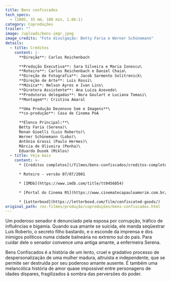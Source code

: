 ```yaml
---
title: Bens confiscados
tech_specs:
  - (2005, 35 mm, 108 min, 1.66:1)
category: Coproduções
trailer: ""
image: /uploads/bens-imgr.jpeg
image_credits: "Foto divulgação: Betty Faria e Werner Schünemann"
details:
  - title: Créditos
    content: |-
      **Direção**: Carlos Reichenbach

      **Produção Executiva**: Sara Silveira e Maria Ionescu\
      **Roteiro**: Carlos Reichenbach e Daniel Chaia\
      **Direção de Fotografia**: Jacob Sarmento Solitrenick\
      **Direção de Arte**: Luis Rossi\
      **Música**: Nelson Ayres e Ivan Lins\
      **Diretora Assistente**: Ana Luiza Azevedo\
      **Produtoras delegadas**: Nora Goulart e Luciana Tomasi\
      **Montagem**: Cristina Amaral

      **Uma Produção Dezenove Som e Imagens**\
      **co-produção**: Casa de Cinema PoA

      **Elenco Principal:**\
      Betty Faria (Serena)\
      Renan Gioelli (Luis Roberto)\
      Werner Schünemann (Lobo)\
      Antônio Grassi (Paulo Hermes)\
      Márcia de Oliveira (Penha)\
      Eduardo Dusek (Miklos)
  - title: Veja mais
    content: >-
      * [Créditos completos](/filmes/bens-confiscados/creditos-completos/)

      * Roteiro - versão 07/07/2001

      * [IMDb](https://www.imdb.com/title/tt0456854)

      * [Portal do Cinema RS](https://www.cinematecapauloamorim.com.br/portaldocinemagaucho/295/bens-confiscados)

      * [Letterboxd](https://letterboxd.com/film/confiscated-goods/)
original_path: /os-filmes/produção/coproduções/bens-confiscados.html
---
```

Um poderoso senador é denunciado pela esposa por corrupção, tráfico de influências e bigamia. Quando sua amante se suicida, ele manda seqüestrar Luís Roberto, o secreto filho bastardo, e o esconde da imprensa e dos inimigos políticos numa cidade balneária no extremo sul do país. Para cuidar dele o senador convence uma antiga amante, a enfermeira Serena.

Bens Confiscados é a história de um lento, cruel e gradativo processo de despersonalização de uma mulher madura, altruísta e independente, que se permite ser destruída por seu poderoso amante ausente. É também uma melancólica história de amor quase impossível entre personagens de idades díspares, fragilizados à sombra das perversões do poder.